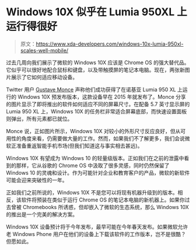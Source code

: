 # Windows 10X 似乎在 Lumia 950XL 上运行得很好

> 原文：<https://www.xda-developers.com/windows-10x-lumia-950xl-scales-well-mobile/>

过去几周向我们展示了微软的 Windows 10X 应该是 Chrome OS 的强大替代品。它似乎可以很好地配合鼠标和键盘，以及带触摸屏的笔记本电脑。现在，两张新图片展示了它如何适应移动设备。

Twitter 用户 [Gustave Monce](https://twitter.com/gus33000/status/1352003079634358275) 声称他们成功获得了在诺基亚 Lumia 950 XL 上运行的 Windows 10X 预发布版本，这款设备早在 2015 年就发布了。Monce 分享的图片显示了即将推出的软件如何适应不同的屏幕尺寸。在配备 5.7 英寸显示屏的 Lumia 950 XL 上，Windows 10X 的任务栏非常适合屏幕底部，而快速设置面板则弹出，所有元素都已就位。

Monce 说，正如图片所示，Windows 10X 对较小的外形尺寸反应良好，但从可用性的角度来看，仍需要做大量的工作。然而，如果我们不了解更多，我们会说微软正准备重返智能手机市场(但我们知道这与事实相去甚远)。

Windows 10X 有望成为 Windows 10 的轻量级版本。正如我们在之前的泄露中看到的那样，它从谷歌的 Chrome OS 中汲取了很多灵感，同时仍然保留了 Windows 10 的灵魂和设计。作为可能针对企业和教育客户的产品，微软的新软件可能会迎来突破性的一年。

正如我们之前所说的，Windows 10X 不是您可以将现有机器升级到的版本。相反，该软件将预装在类似于运行 Chrome OS 的笔记本电脑的新机器上。如果你过去曾被 Chromebooks 所诱惑，但却嵌入了微软的生态系统，那么 Windows 10X 的推出是一个完美的解决方案。

Windows 10X 设备预计将于今年发布，最早可能在今年春天发布。如果微软允许老 Windows Phone 用户在他们的设备上下载该软件的工作版本，岂不是很酷？但愿如此。